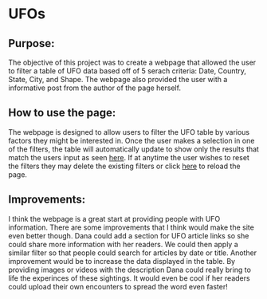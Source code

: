 # UFOs

## Purpose:
The objective of this project was to create a webpage that allowed the user to filter a table of UFO data based off of 5 serach criteria: Date, Country, State, City, and Shape.  The webpage also provided the user with a informative post from the author of the page herself.

## How to use the page:
The webpage is designed to allow users to filter the UFO table by various factors they might be interested in.  Once the user makes a selection in one of the filters, the table will automatically update to show only the results that match the users input as seen [here](https://github.com/kowiak89/UFOs/blob/main/images/filterbox.pdf).  If at anytime the user wishes to reset the filters they may delete the existing filters or click [here](https://github.com/kowiak89/UFOs/blob/main/images/pagereload.pdf) to reload the page.

## Improvements:
I think the webpage is a great start at providing people with UFO information. There are some improvements that I think would make the site even better though.  Dana could add a section for UFO article links so she could share more information with her readers.  We could then apply a similar filter so that people could search for articles by date or title.  Another improvement would be to increase the data displayed in the table.  By providing images or videos with the description Dana could really bring to life the experinces of these sightings.  It would even be cool if her readers could upload their own encounters to spread the word even faster!
